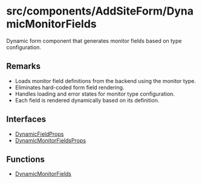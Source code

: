 # src/components/AddSiteForm/DynamicMonitorFields

Dynamic form component that generates monitor fields based on type configuration.

## Remarks

- Loads monitor field definitions from the backend using the monitor type.
- Eliminates hard-coded form field rendering.
- Handles loading and error states for monitor type configuration.
- Each field is rendered dynamically based on its definition.

## Interfaces

- [DynamicFieldProps](interfaces/DynamicFieldProps.md)
- [DynamicMonitorFieldsProps](interfaces/DynamicMonitorFieldsProps.md)

## Functions

- [DynamicMonitorFields](functions/DynamicMonitorFields.md)
